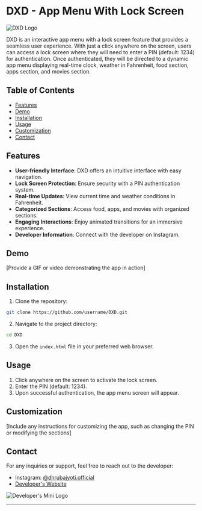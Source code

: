 
# DXD - App Menu With Lock Screen

![DXD Logo](link-to-logo)

DXD is an interactive app menu with a lock screen feature that provides a seamless user experience. With just a click anywhere on the screen, users can access a lock screen where they will need to enter a PIN (default: 1234) for authentication. Once authenticated, they will be directed to a dynamic app menu displaying real-time clock, weather in Fahrenheit, food section, apps section, and movies section.

## Table of Contents
- [Features](#features)
- [Demo](#demo)
- [Installation](#installation)
- [Usage](#usage)
- [Customization](#customization)
- [Contact](#contact)

## Features

- **User-friendly Interface**: DXD offers an intuitive interface with easy navigation.
- **Lock Screen Protection**: Ensure security with a PIN authentication system.
- **Real-time Updates**: View current time and weather conditions in Fahrenheit.
- **Categorized Sections**: Access food, apps, and movies with organized sections.
- **Engaging Interactions**: Enjoy animated transitions for an immersive experience.
- **Developer Information**: Connect with the developer on Instagram.

## Demo

[Provide a GIF or video demonstrating the app in action]

## Installation

1. Clone the repository:

```bash
git clone https://github.com/username/DXD.git
```

2. Navigate to the project directory:

```bash
cd DXD
```

3. Open the `index.html` file in your preferred web browser.

## Usage

1. Click anywhere on the screen to activate the lock screen.
2. Enter the PIN (default: 1234).
3. Upon successful authentication, the app menu screen will appear.

## Customization

[Include any instructions for customizing the app, such as changing the PIN or modifying the sections]

## Contact

For any inquiries or support, feel free to reach out to the developer:

- Instagram: [@dhrubajyoti.official](https://www.instagram.com/dhrubajyoti.official/)
- [Developer's Website](https://tx.me/DHRUBDXD)

![Developer's Mini Logo](link-to-mini-logo)

---

